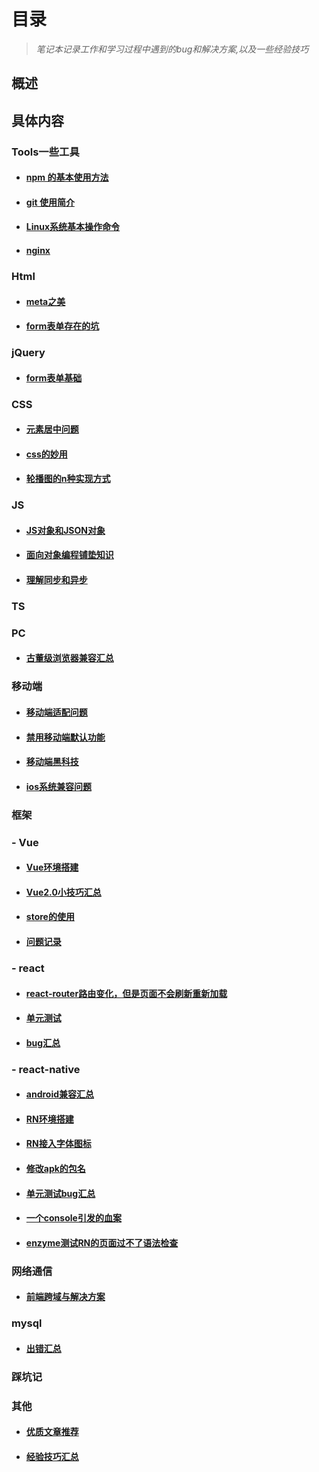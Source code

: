 # 目录

> *笔记本记录工作和学习过程中遇到的bug和解决方案,以及一些经验技巧*

## 概述

## 具体内容

### Tools一些工具

- #### [npm 的基本使用方法](./Tools/npm的基本使用方法.md)

- #### [git 使用简介](./Tools/git使用简介.md)

- #### [Linux系统基本操作命令](./Tools/Linux系统基本操作命令.md)

- #### [nginx](./Tools/nginx.md)

### Html

- #### [meta之美](./Html/meta之美.md)

- #### [form表单存在的坑](./Html/form表单存在的坑.md)

### jQuery

- #### [form表单基础](./jQuery/form表单基础.md)

### CSS

- #### [元素居中问题](./CSS/元素居中问题.md)

- #### [css的妙用](./CSS/css的妙用.md)

- #### [轮播图的n种实现方式](./CSS/轮播图的n种实现方式.md)

### JS

- #### [JS对象和JSON对象](./JS/JS对象和JSON对象.md)

- #### [面向对象编程铺垫知识](./JS/面向对象铺垫.md)

- #### [理解同步和异步](./JS/理解同步和异步.md)

### TS

### PC

- #### [古董级浏览器兼容汇总](./PC/古董级浏览器兼容汇总.md)

### 移动端

- #### [移动端适配问题](./移动端/移动端适配问题.md)

- #### [禁用移动端默认功能](./移动端/禁用移动端默认功能.md)

- #### [移动端黑科技](./移动端/移动端黑科技.md)

- #### [ios系统兼容问题](./移动端/ios系统兼容问题.md)

### 框架

### - Vue
- #### [Vue环境搭建]('./Vue/Vue环境搭建.md')

- #### [Vue2.0小技巧汇总](./Vue/Vue2.0使用小技巧汇总.md)

- #### [store的使用](./Vue/store的使用.md)

- #### [问题记录](./Vue/问题记录.md)

### - react

- #### [react-router路由变化，但是页面不会刷新重新加载](./react/react-route路由变页面不变问题记录.md)

- #### [单元测试](./react/单元测试.md)

- #### [bug汇总](./react/bug汇总.md)

### - react-native

- #### [android兼容汇总](./react-native/android兼容汇总.md)

- #### [RN环境搭建](./react-native/RN环境搭建.md)

- #### [RN接入字体图标](./react-native/RN接入字体图标.md)

- #### [修改apk的包名](./react-native/修改apk包名.md)

- #### [单元测试bug汇总](./react-native/单元测试bug汇总.md)

- #### [一个console引发的血案](./react-native/一个console引发的血案.md)

- #### [enzyme测试RN的页面过不了语法检查](./react-native/enzyme测试RN的页面过不了语法检查.md)

### 网络通信

- #### [前端跨域与解决方案](./网络通信/前端跨域与解决方案.md)

### mysql

- #### [出错汇总](./mysql/出错汇总.md)

### 踩坑记

### 其他

- #### [优质文章推荐](./其他/优质文章推荐.md)

- #### [经验技巧汇总](./其他/经验技巧.md)


